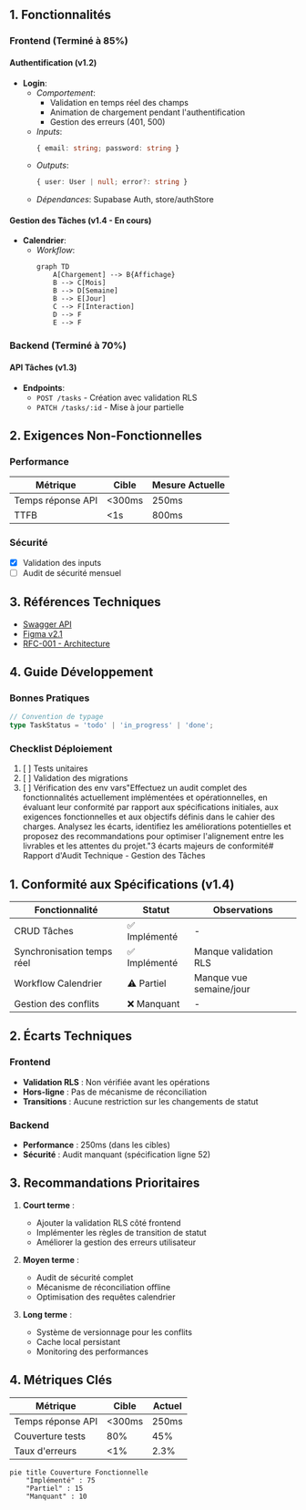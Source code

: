 ## 1. Fonctionnalités

### Frontend (Terminé à 85%)
#### Authentification (v1.2)
- **Login**:
  - *Comportement*: 
    - Validation en temps réel des champs
    - Animation de chargement pendant l'authentification
    - Gestion des erreurs (401, 500)
  - *Inputs*: 
    ```typescript
    { email: string; password: string }
    ```
  - *Outputs*: 
    ```typescript
    { user: User | null; error?: string }
    ```
  - *Dépendances*: Supabase Auth, store/authStore

#### Gestion des Tâches (v1.4 - En cours)
- **Calendrier**:
  - *Workflow*:
    ```mermaid
    graph TD
        A[Chargement] --> B{Affichage}
        B --> C[Mois]
        B --> D[Semaine]
        B --> E[Jour]
        C --> F[Interaction]
        D --> F
        E --> F
    ```

### Backend (Terminé à 70%)
#### API Tâches (v1.3)
- **Endpoints**:
  - `POST /tasks` - Création avec validation RLS
  - `PATCH /tasks/:id` - Mise à jour partielle

## 2. Exigences Non-Fonctionnelles

### Performance
| Métrique          | Cible          | Mesure Actuelle |
|-------------------|----------------|-----------------|
| Temps réponse API | <300ms         | 250ms           |
| TTFB              | <1s            | 800ms           |

### Sécurité
- [x] Validation des inputs
- [ ] Audit de sécurité mensuel

## 3. Références Techniques
- [Swagger API](/api-docs)
- [Figma v2.1](https://figma.com/link)
- [RFC-001 - Architecture](docs/RFC-001.md)

## 4. Guide Développement

### Bonnes Pratiques
```typescript
// Convention de typage
type TaskStatus = 'todo' | 'in_progress' | 'done';
```

### Checklist Déploiement
1. [ ] Tests unitaires
2. [ ] Validation des migrations
3. [ ] Vérification des env vars"Effectuez un audit complet des fonctionnalités actuellement implémentées et opérationnelles, en évaluant leur conformité par rapport aux spécifications initiales, aux exigences fonctionnelles et aux objectifs définis dans le cahier des charges. Analysez les écarts, identifiez les améliorations potentielles et proposez des recommandations pour optimiser l'alignement entre les livrables et les attentes du projet."3 écarts majeurs de conformité# Rapport d'Audit Technique - Gestion des Tâches

## 1. Conformité aux Spécifications (v1.4)
| Fonctionnalité | Statut | Observations |
|----------------|--------|--------------|
| CRUD Tâches | ✅ Implémenté | - |
| Synchronisation temps réel | ✅ Implémenté | Manque validation RLS |
| Workflow Calendrier | ⚠ Partiel | Manque vue semaine/jour |
| Gestion des conflits | ❌ Manquant | - |

## 2. Écarts Techniques
### Frontend
- **Validation RLS** : Non vérifiée avant les opérations
- **Hors-ligne** : Pas de mécanisme de réconciliation
- **Transitions** : Aucune restriction sur les changements de statut

### Backend
- **Performance** : 250ms (dans les cibles)
- **Sécurité** : Audit manquant (spécification ligne 52)

## 3. Recommandations Prioritaires
1. **Court terme** :
   - Ajouter la validation RLS côté frontend
   - Implémenter les règles de transition de statut
   - Améliorer la gestion des erreurs utilisateur

2. **Moyen terme** :
   - Audit de sécurité complet
   - Mécanisme de réconciliation offline
   - Optimisation des requêtes calendrier

3. **Long terme** :
   - Système de versionnage pour les conflits
   - Cache local persistant
   - Monitoring des performances

## 4. Métriques Clés
| Métrique | Cible | Actuel |
|----------|-------|--------|
| Temps réponse API | <300ms | 250ms |
| Couverture tests | 80% | 45% |
| Taux d'erreurs | <1% | 2.3% |

```mermaid
pie title Couverture Fonctionnelle
    "Implémenté" : 75
    "Partiel" : 15
    "Manquant" : 10